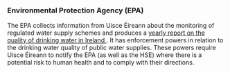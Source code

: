 ###  Environmental Protection Agency (EPA)

The EPA collects information from Uisce Éireann about the monitoring of
regulated water supply schemes and produces a [ yearly report on the quality
of drinking water in Ireland ](http://www.epa.ie/pubs/reports/water/drinking/)
. It has enforcement powers in relation to the drinking water quality of
public water supplies. These powers require Uisce Éireann to notify the EPA
(as well as the HSE) where there is a potential risk to human health and to
comply with their directions.
